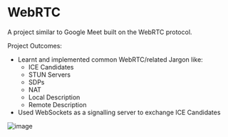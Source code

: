 # WebRTC

A project similar to Google Meet built on the WebRTC protocol.

Project Outcomes:


- Learnt and implemented common WebRTC/related Jargon like:
  - ICE Candidates
  - STUN Servers
  - SDPs
  - NAT
  - Local Description
  - Remote Description
- Used WebSockets as a signalling server to exchange ICE Candidates



![image](https://github.com/aneeshseth/webrtc-meet/assets/122401851/c1055b89-ebde-4e44-af21-24f812494267)
